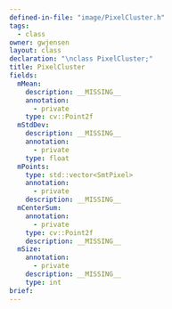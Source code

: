 ```yaml
---
defined-in-file: "image/PixelCluster.h"
tags:
  - class
owner: gwjensen
layout: class
declaration: "\nclass PixelCluster;"
title: PixelCluster
fields:
  mMean:
    description: __MISSING__
    annotation:
      - private
    type: cv::Point2f
  mStdDev:
    description: __MISSING__
    annotation:
      - private
    type: float
  mPoints:
    type: std::vector<SmtPixel>
    annotation:
      - private
    description: __MISSING__
  mCenterSum:
    annotation:
      - private
    type: cv::Point2f
    description: __MISSING__
  mSize:
    annotation:
      - private
    description: __MISSING__
    type: int
brief:
---
```

